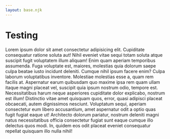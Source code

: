 ```yaml
---
layout: base.njk
---
```


# Testing

Lorem ipsum dolor sit amet consectetur adipisicing elit. Cupiditate consequatur ratione soluta aut! Nihil eveniet vitae sequi totam soluta atque suscipit fugit voluptatem illum aliquam! Enim quam aperiam temporibus assumenda.
Fuga voluptate est, maiores, molestias quia dolorum saepe culpa beatae iusto incidunt deleniti. Cumque nihil ipsum facere enim? Culpa laborum voluptatibus inventore. Molestiae molestias esse a, quam rem facilis at.
Aspernatur earum quibusdam quo maxime ipsa rem quam ullam itaque magni placeat vel, suscipit quia ipsum nostrum odio, tempore est. Necessitatibus harum neque asperiores cupiditate dolor explicabo, nostrum est illum!
Distinctio vitae amet quisquam quos, error, quasi adipisci placeat obcaecati, autem dignissimos nesciunt. Voluptatum sequi, aperiam consectetur eum libero accusantium, amet aspernatur odit a optio quas fugit fugiat eaque ut!
Architecto dolorum pariatur, nostrum deleniti magni natus necessitatibus officia consectetur fugiat sunt eaque cumque illo delectus quos modi. In, quidem eos odit placeat eveniet consequatur repellat quisquam illo nulla nihil!
